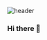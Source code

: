![header](https://capsule-render.vercel.app/api?height=200&text=Hello%20World!&desc=Hello%20capsule%20render&type=cylinder&fontSize=45&color=auto&fontColor=black&descAlignY=70)

### Hi there 👋

<!--
**YUYUJIN/YUYUJIN** is a ✨ _special_ ✨ repository because its `README.md` (this file) appears on your GitHub profile.

Here are some ideas to get you started:

- 🔭 I’m currently working on ...
- 🌱 I’m currently learning ...
- 👯 I’m looking to collaborate on ...
- 🤔 I’m looking for help with ...
- 💬 Ask me about ...
- 📫 How to reach me: ...
- 😄 Pronouns: ...
- ⚡ Fun fact: ...
-->
